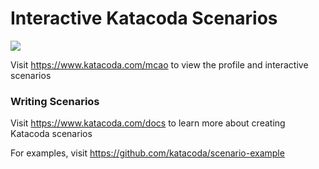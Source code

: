 # Interactive Katacoda Scenarios

[![](http://shields.katacoda.com/katacoda/mcao/count.svg)](https://www.katacoda.com/mcao "Get your profile on Katacoda.com")

Visit https://www.katacoda.com/mcao to view the profile and interactive scenarios

### Writing Scenarios
Visit https://www.katacoda.com/docs to learn more about creating Katacoda scenarios

For examples, visit https://github.com/katacoda/scenario-example
